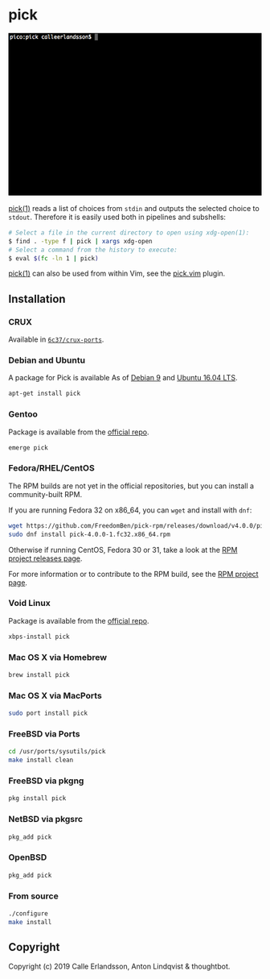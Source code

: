 # pick

![pick(1) usage](screencast.gif)

[pick(1)][pick]
reads a list of choices from `stdin` and outputs the selected choice to
`stdout`.
Therefore it is easily used both in pipelines and subshells:

```sh
# Select a file in the current directory to open using xdg-open(1):
$ find . -type f | pick | xargs xdg-open
# Select a command from the history to execute:
$ eval $(fc -ln 1 | pick)
```

[pick(1)][pick] can also be used from within Vim,
see the
[pick.vim][pick-vim]
plugin.

## Installation

### CRUX

Available in [`6c37/crux-ports`][crux].

### Debian and Ubuntu

A package for Pick is available As of [Debian 9][debian]
and [Ubuntu 16.04 LTS][ubuntu].

```sh
apt-get install pick
```

### Gentoo

Package is available from the [official repo][gentoo].

```sh
emerge pick
```

### Fedora/RHEL/CentOS

The RPM builds are not yet in the official repositories, but you can install a
community-built RPM.

If you are running Fedora 32 on x86_64, you can `wget` and install with `dnf`:

```sh
wget https://github.com/FreedomBen/pick-rpm/releases/download/v4.0.0/pick-4.0.0-1.fc32.x86_64.rpm
sudo dnf install pick-4.0.0-1.fc32.x86_64.rpm
```

Otherwise if running CentOS, Fedora 30 or 31, take a look at the
[RPM project releases page](https://github.com/FreedomBen/pick-rpm/releases).

For more information or to contribute to the RPM build, see the
[RPM project page](https://github.com/FreedomBen/pick-rpm).

### Void Linux

Package is available from the [official repo][void].

```sh
xbps-install pick
```

### Mac OS X via Homebrew

```sh
brew install pick
```

### Mac OS X via MacPorts

```sh
sudo port install pick
```

### FreeBSD via Ports

```sh
cd /usr/ports/sysutils/pick
make install clean
```

### FreeBSD via pkgng

```sh
pkg install pick
```

### NetBSD via pkgsrc

```sh
pkg_add pick
```

### OpenBSD

```sh
pkg_add pick
```

### From source

```sh
./configure
make install
```

## Copyright

Copyright (c) 2019 Calle Erlandsson, Anton Lindqvist & thoughtbot.

[crux]: https://github.com/6c37/crux-ports
[current]: https://github.com/mptre/pick/blob/master/CONTRIBUTING.md
[debian]: https://packages.debian.org/stable/misc/pick
[gentoo]: https://packages.gentoo.org/packages/sys-apps/pick
[pick-vim]: https://github.com/calleerlandsson/pick.vim
[pick]: https://www.basename.se/pick/
[release]: https://github.com/mptre/pick/releases/
[ubuntu]: https://packages.ubuntu.com/xenial/pick
[void]: https://github.com/void-linux/void-packages/blob/master/srcpkgs/pick/template

